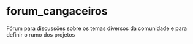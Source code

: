 # forum_cangaceiros
Fórum para discussões sobre os temas diversos da comunidade e para definir o rumo dos projetos
